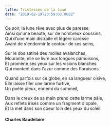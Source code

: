 ```yaml
---
title: Tristesses de la lune
date: "2019-02-19T23:59:00.000Z"
---
```


Ce soir, la lune rêve avec plus de paresse;  
Ainsi qu'une beauté, sur de nombreux coussins,  
Qui d'une main distraite et légère caresse  
Avant de s'endormir le contour de ses seins,  

Sur le dos satiné des molles avalanches,  
Mourante, elle se livre aux longues pâmoisons,  
Et promène ses yeux sur les visions blanches  
Qui montent dans l'azur comme des floraisons.  

Quand parfois sur ce globe, en sa langueur oisive,  
Elle laisse filer une larme furtive,  
Un poète pieux, ennemi du sommeil,  

Dans le creux de sa main prend cette larme pâle,  
Aux reflets irisés comme un fragment d'opale,  
Et la met dans son coeur loin des yeux du soleil.  

#### Charles Baudelaire